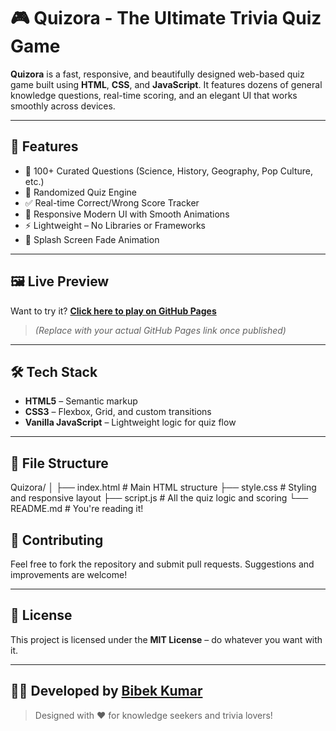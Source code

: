 # 🎮 Quizora - The Ultimate Trivia Quiz Game

**Quizora** is a fast, responsive, and beautifully designed web-based quiz game built using **HTML**, **CSS**, and **JavaScript**. It features dozens of general knowledge questions, real-time scoring, and an elegant UI that works smoothly across devices.

---

## 🚀 Features

- 🎯 100+ Curated Questions (Science, History, Geography, Pop Culture, etc.)
- 🧠 Randomized Quiz Engine
- ✅ Real-time Correct/Wrong Score Tracker
- 🌈 Responsive Modern UI with Smooth Animations
- ⚡ Lightweight – No Libraries or Frameworks
- 🎨 Splash Screen Fade Animation

---

## 🖼️ Live Preview

Want to try it? [**Click here to play on GitHub Pages**](https://yourusername.github.io/Quizora/)  
> *(Replace with your actual GitHub Pages link once published)*

---

## 🛠️ Tech Stack

- **HTML5** – Semantic markup
- **CSS3** – Flexbox, Grid, and custom transitions
- **Vanilla JavaScript** – Lightweight logic for quiz flow

---

## 📂 File Structure
Quizora/
│
├── index.html # Main HTML structure
├── style.css # Styling and responsive layout
├── script.js # All the quiz logic and scoring
└── README.md # You're reading it!
## 🤝 Contributing

Feel free to fork the repository and submit pull requests. Suggestions and improvements are welcome!

---

## 📜 License

This project is licensed under the **MIT License** – do whatever you want with it.

---

## 👨‍💻 Developed by [Bibek Kumar](https://github.com/Bibek00Kr)

> Designed with ❤️ for knowledge seekers and trivia lovers!
